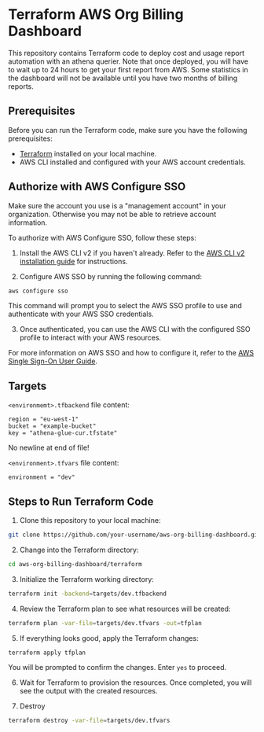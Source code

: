 # Terraform AWS Org Billing Dashboard

This repository contains Terraform code to deploy cost and usage report automation with
an athena querier. Note that once deployed, you will have to wait up to 24 hours to get your first report from AWS.
Some statistics in the dashboard will not be available until you have two months of billing reports.

## Prerequisites

Before you can run the Terraform code, make sure you have the following prerequisites:

- [Terraform](https://www.terraform.io/downloads.html) installed on your local machine.
- AWS CLI installed and configured with your AWS account credentials.

## Authorize with AWS Configure SSO

Make sure the account you use is a "management account" in your organization. Otherwise you may not be able to retrieve account information.

To authorize with AWS Configure SSO, follow these steps:

1. Install the AWS CLI v2 if you haven't already. Refer to the [AWS CLI v2 installation guide](https://docs.aws.amazon.com/cli/latest/userguide/install-cliv2.html) for instructions.

2. Configure AWS SSO by running the following command:

```bash
aws configure sso
```

This command will prompt you to select the AWS SSO profile to use and authenticate with your AWS SSO credentials.

3. Once authenticated, you can use the AWS CLI with the configured SSO profile to interact with your AWS resources.

For more information on AWS SSO and how to configure it, refer to the [AWS Single Sign-On User Guide](https://docs.aws.amazon.com/singlesignon/latest/userguide/what-is.html).

## Targets

`<environmemt>.tfbackend` file content:

```
region = "eu-west-1"
bucket = "example-bucket"
key = "athena-glue-cur.tfstate"
```

No newline at end of file!

`<environment>.tfvars` file content:

```hcl
environment = "dev"
```

## Steps to Run Terraform Code

1. Clone this repository to your local machine:

```bash
git clone https://github.com/your-username/aws-org-billing-dashboard.git
```

2. Change into the Terraform directory:

```bash
cd aws-org-billing-dashboard/terraform
```

3. Initialize the Terraform working directory:

```bash
terraform init -backend=targets/dev.tfbackend
```

4. Review the Terraform plan to see what resources will be created:

```bash
terraform plan -var-file=targets/dev.tfvars -out=tfplan
```

5. If everything looks good, apply the Terraform changes:

```bash
terraform apply tfplan
```

You will be prompted to confirm the changes. Enter `yes` to proceed.

6. Wait for Terraform to provision the resources. Once completed, you will see the output with the created resources.

7. Destroy

```bash
terraform destroy -var-file=targets/dev.tfvars
```
